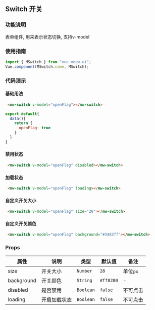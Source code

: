 
## Switch 开关
### 功能说明
表单组件, 用来表示状态切换, 支持v-model
### 使用指南
``` js
import { MSwitch } from "vue-meow-ui";
Vue.component(MSwitch.name, MSwitch);
```
### 代码演示
#### 基础用法
```html
 <mw-switch v-model="openFlag"></mw-switch>
```
```js
export default{
  data(){
    return {
      openFlag: true
    }
  }
}
```
#### 禁用状态
```html
 <mw-switch v-model="openFlag" disabled></mw-switch>
```
#### 加载状态
```html
 <mw-switch v-model="openFlag" loading></mw-switch>
```
#### 自定义开关大小
```html
 <mw-switch v-model="openFlag" size="20"></mw-switch>
```
#### 自定义开关颜色
```html
 <mw-switch v-model="openFlag" background="#3483ff"></mw-switch>
```
### Props
| 属性 | 说明 | 类型 | 默认值 | 备注 |
|------|------|------|------|------|
| size | 开关大小 | `Number` | `28` | 单位`px` |
| background | 开关颜色 | `String` | `#ff8200` | - |
| disabled | 是否禁用 | `Boolean` | `false` | 不可点击 |
| loading | 开启加载状态 | `Boolean` | `false` | 不可点击 |
